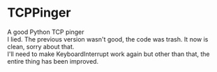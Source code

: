 # TCPPinger
A good Python TCP pinger
<br>
I lied. The previous version wasn't good, the code was trash. It now is clean, sorry about that.
<br>
I'll need to make KeyboardInterrupt work again but other than that, the entire thing has been improved.
